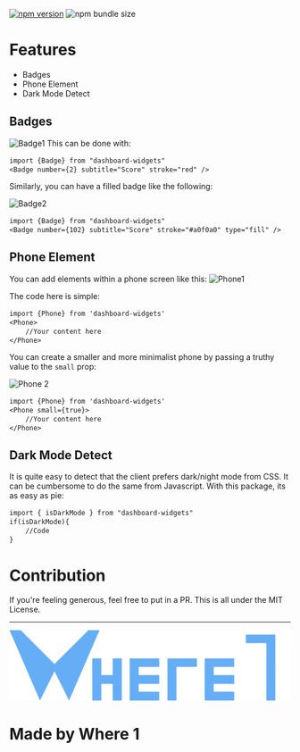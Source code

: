 [![npm version](https://badge.fury.io/js/dashboard-widgets.svg)](https://badge.fury.io/js/dashboard-widgets)
![npm bundle size](https://img.shields.io/bundlephobia/min/dashboard-widgets)

# Features
- Badges
- Phone Element
- Dark Mode Detect

## Badges
![Badge1](https://i.imgur.com/hqXI6Yb.png)
This can be done with:

    import {Badge} from "dashboard-widgets"
    <Badge number={2} subtitle="Score" stroke="red" />

Similarly, you can have a filled badge like the following:

![Badge2](https://i.imgur.com/SXSSkyp.png)

    import {Badge} from "dashboard-widgets"
    <Badge number={102} subtitle="Score" stroke="#a0f0a0" type="fill" />

## Phone Element

You can add elements within a phone screen like this:
![Phone1](https://i.imgur.com/cWaZ2X4.png)

The code here is simple:

    import {Phone} from 'dashboard-widgets'
    <Phone>
	    //Your content here
	</Phone>

You can create a smaller and more minimalist phone by passing a truthy value to the `small` prop:

![Phone 2](https://i.imgur.com/5tNaTeh.png)

    import {Phone} from 'dashboard-widgets'
    <Phone small={true}>
    	//Your content here
    </Phone>

## Dark Mode Detect

It is quite easy to detect that the client prefers dark/night mode from CSS. It can be cumbersome to do the same from Javascript. With this package, its as easy as pie:

    import { isDarkMode } from "dashboard-widgets"
    if(isDarkMode){
	    //Code
	}

# Contribution
If you're feeling generous, feel free to put in a PR. This is all under the MIT License.

---
![Logo](https://raw.githubusercontent.com/Benny121221/images/master/logo_full.png)

# Made by Where 1

